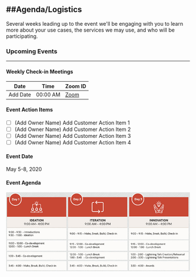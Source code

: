 ##Agenda/Logistics
---
Several weeks leading up to the event we'll be engaging with you to learn more about your use cases, the services we may use, and who will be participating.  

### Upcoming Events
---
#### Weekly Check-in Meetings
| Date         | Time      | Zoom ID         |
|---           |---        |---              |
| Add Date     | 00:00 AM  | [Zoom](https://oracle.zoom.us/my/frank.baber?pwd=M09zSC9POTBDQWFJUW42NWUrTUN4Zz09) |

#### Event Action Items
- [ ] (Add Owner Name) Add Customer Action Item 1
- [ ] (Add Owner Name) Add Customer Action Item 2
- [ ] (Add Owner Name) Add Customer Action Item 3
- [ ] (Add Owner Name) Add Customer Action Item 4

#### Event Date
May 5-8, 2020

#### Event Agenda
![thumbnail of promo](img/event_agenda.jpg)
